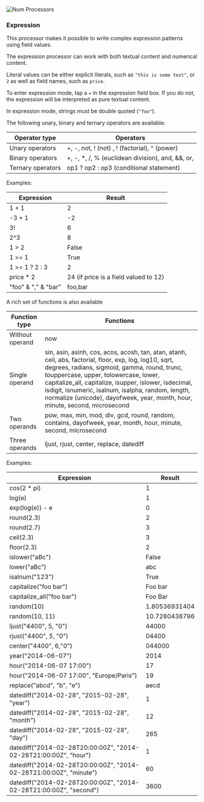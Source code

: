 ![Num Processors](processors-num-en.jpg)

### Expression
This processor makes it possible to write complex expression patterns using field values.

The expression processor can work with both textual content and numerical content.

Literal values can be either explicit literals, such as `"this is some text"`, or `2` as well as field names, such as `price`.

To enter expression mode, tap a `=` in the expression field box. If you do not, the expression will be interpreted as pure textual content. 

In expression mode, strings must be double quoted (`"foo"`). 

The following unary, binary and ternary operators are available:

Operator type | Operators
------------- | ---------
Unary operators | +, -, not, ! (not) , ! (factorial), ^ (power)
Binary operators | +, -, *, /, % (euclidean division), and, &&, or, ||, >, <, >=, <=, == (evaluates to `True` or `False`), & (concatenation of strings, evaluates to a string)
Ternary operators | op1 ? op2 : op3 (conditional statement) 

Examples:

Expression | Result
---------- | ------
1 + 1 | 2
-3 + 1 | -2
3! | 6
2^3 | 8
1 > 2 | False
1 >= 1 | True
1 >= 1 ? 2 : 3 | 2
price * 2 | 24 (if price is a field valued to 12)
"foo" & "," & "bar" | foo,bar

A rich set of functions is also available

Function type | Functions
------------- | ---------
Without operand | now
Single operand | sin, asin, asinh, cos, acos, acosh, tan, atan, atanh, ceil, abs, factorial, floor, exp, log, log10, sqrt, degrees, radians, sigmoid, gamma, round, trunc, touppercase, upper, tolowercase, lower, capitalize_all, capitalize, isupper, islower, isdecimal, isdigit, isnumeric, isalnum, isalpha, random, length, normalize (unicode), dayofweek, year, month, hour, minute, second, microsecond
Two operands | pow, max, min, mod, div, gcd, round, random, contains, dayofweek, year, month, hour, minute, second, microsecond
Three operands | ljust, rjust, center, replace, datediff

Examples:

Expression | Result
---------- | ------
cos(2 * pi) | 1
log(e) | 1
exp(log(e)) - e | 0
round(2.3) | 2
round(2.7) | 3
ceil(2.3) | 3
floor(2.3) | 2
islower("aBc") | False
lower("aBc") | abc
isalnum("123") | True
capitalize("foo bar") | Foo bar
capitalize_all("foo bar") | Foo Bar
random(10) | 1.80536931404
random(10, 11) | 10.7280438796
ljust("4400", 5, "0") | 44000
rjust("4400", 5, "0") | 04400
center("4400", 6,"0") | 044000
year("2014-06-07") | 2014
hour("2014-06-07 17:00") | 17
hour("2014-06-07 17:00", "Europe/Paris") | 19
replace("abcd", "b", "e") | aecd
datediff("2014-02-28", "2015-02-28", "year") | 1
datediff("2014-02-28", "2015-02-28", "month") | 12
datediff("2014-02-28", "2015-02-28", "day") | 265
datediff("2014-02-28T20:00:00Z", "2014-02-28T21:00:00Z", "hour") | 1
datediff("2014-02-28T20:00:00Z", "2014-02-28T21:00:00Z", "minute") | 60
datediff("2014-02-28T20:00:00Z", "2014-02-28T21:00:00Z", "second") | 3600
